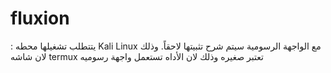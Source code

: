 # fluxion
  : يتتطلب تشغيلها محطه Kali Linux مع الواجهة الرسومية سيتم شرح تثبيتها لاحقاً. وذلك لان شاشه termux تعتبر صغيره وذلك لان الأداه تستعمل واجهة رسوميه
